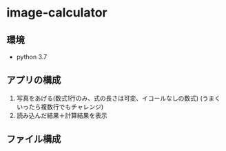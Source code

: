 # image-calculator
## 環境
- python 3.7

## アプリの構成
1. 写真をあげる(数式1行のみ、式の長さは可変、イコールなしの数式) (うまくいったら複数行でもチャレンジ)
2. 読み込んだ結果＋計算結果を表示

## ファイル構成
